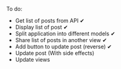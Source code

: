 To do:

- Get list of posts from API ✔
- Display list of post ✔
- Split application into different models ✔
- Share list of posts in another view ✔
- Add button to update post (reverse) ✔
- Update post (With side effects)
- Update views
